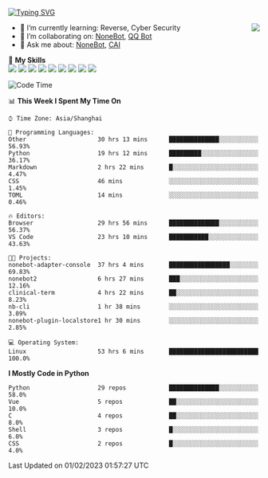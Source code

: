 [![Typing SVG](https://readme-typing-svg.herokuapp.com?size=25&duration=2500&color=8C43EA&vCenter=true&width=200&height=40&lines=Hi+there+%F0%9F%91%8B%F0%9F%8F%BB;I'm+yanyongyu)](https://git.io/typing-svg)

<a href="#">
  <img align="right" src="https://github-readme-stats.vercel.app/api?username=yanyongyu&count_private=true&show_icons=true&bg_color=15,f2f7fd,E0EAFC" />
</a>

- 🌱 I’m currently learning: Reverse, Cyber Security
- 👯 I’m collaborating on: [NoneBot](https://github.com/nonebot), [QQ Bot](https://github.com/Mrs4s/go-cqhttp)
- 💬 Ask me about: [NoneBot](https://github.com/nonebot), [CAI](https://github.com/cscs181/CAI)

🌟 **My Skills**  
![](https://img.shields.io/badge/-Python-3e74a2?style=flat-square&logo=Python&logoColor=fff)
![](https://img.shields.io/badge/-Node.js-339933?style=flat-square&logo=Node.js&logoColor=fff)
![](https://img.shields.io/badge/-Vue-4fc08d?style=flat-square&logo=Vue.js&logoColor=fff)
![](https://img.shields.io/badge/-React-2d98ce?style=flat-square&logo=React&logoColor=fff)
![](https://img.shields.io/badge/-Docker-2496ED?style=flat-square&logo=Docker&logoColor=fff)
![](https://img.shields.io/badge/-Linux-000000?style=flat-square&logo=Linux&logoColor=fff)
![](https://img.shields.io/badge/-MySQL-4479A1?style=flat-square&logo=MySQL&logoColor=fff)
![](https://img.shields.io/badge/-Redis-DC382D?style=flat-square&logo=Redis&logoColor=fff)
![](https://img.shields.io/badge/-MongoDB-47A248?style=flat-square&logo=MongoDB&logoColor=fff)

<!--START_SECTION:waka-->
![Code Time](http://img.shields.io/badge/Code%20Time-3%2C692%20hrs%2032%20mins-blue)

📊 **This Week I Spent My Time On** 

```text
⌚︎ Time Zone: Asia/Shanghai

💬 Programming Languages: 
Other                    30 hrs 13 mins      ██████████████░░░░░░░░░░░   56.93% 
Python                   19 hrs 12 mins      █████████░░░░░░░░░░░░░░░░   36.17% 
Markdown                 2 hrs 22 mins       █░░░░░░░░░░░░░░░░░░░░░░░░   4.47% 
CSS                      46 mins             ░░░░░░░░░░░░░░░░░░░░░░░░░   1.45% 
TOML                     14 mins             ░░░░░░░░░░░░░░░░░░░░░░░░░   0.46%

🔥 Editors: 
Browser                  29 hrs 56 mins      ██████████████░░░░░░░░░░░   56.37% 
VS Code                  23 hrs 10 mins      ███████████░░░░░░░░░░░░░░   43.63%

🐱‍💻 Projects: 
nonebot-adapter-console  37 hrs 4 mins       █████████████████░░░░░░░░   69.83% 
nonebot2                 6 hrs 27 mins       ███░░░░░░░░░░░░░░░░░░░░░░   12.16% 
clinical-term            4 hrs 22 mins       ██░░░░░░░░░░░░░░░░░░░░░░░   8.23% 
nb-cli                   1 hr 38 mins        ░░░░░░░░░░░░░░░░░░░░░░░░░   3.09% 
nonebot-plugin-localstore1 hr 30 mins        ░░░░░░░░░░░░░░░░░░░░░░░░░   2.85%

💻 Operating System: 
Linux                    53 hrs 6 mins       █████████████████████████   100.0%

```

**I Mostly Code in Python** 

```text
Python                   29 repos            ██████████████░░░░░░░░░░░   58.0% 
Vue                      5 repos             ██░░░░░░░░░░░░░░░░░░░░░░░   10.0% 
C                        4 repos             ██░░░░░░░░░░░░░░░░░░░░░░░   8.0% 
Shell                    3 repos             █░░░░░░░░░░░░░░░░░░░░░░░░   6.0% 
CSS                      2 repos             █░░░░░░░░░░░░░░░░░░░░░░░░   4.0%

```



 Last Updated on 01/02/2023 01:57:27 UTC
<!--END_SECTION:waka-->
